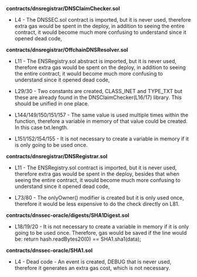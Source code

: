 **contracts/dnsregistrar/DNSClaimChecker.sol**
- L4 - The DNSSEC.sol contract is imported, but it is never used, therefore extra gas would be spent in the deploy, in addition to seeing the entire contract, it would become much more confusing to understand since it opened dead code,


**contracts/dnsregistrar/OffchainDNSResolver.sol**
- L11 - The ENSRegistry.sol abstract is imported, but it is never used, therefore extra gas would be spent on the deploy, in addition to seeing the entire contract, it would become much more confusing to understand since it opened dead code,

- L29/30 - Two constants are created, CLASS_INET and TYPE_TXT but these are already found in the DNSClaimChecker(L16/17) library. This should be unified in one place.

- L144/149/150/151/157 - The same value is used multiple times within the function, therefore a variable in memory of that value could be created. In this case txt.length.

- L151/152/154/155 - It is not necessary to create a variable in memory if it is only going to be used once.


**contracts/dnsregistrar/DNSRegistrar.sol**
- L11 - The ENSRegistry.sol contract is imported, but it is never used, therefore extra gas would be spent in the deploy, besides that when seeing the entire contract, it would become much more confusing to understand since it opened dead code,

- L73/80 - The onlyOwner() modifier is created but it is only used once, therefore it would be less expensive to do the check directly on L81.


**contracts/dnssec-oracle/digests/SHA1Digest.sol**
- L18/19/20 - It is not necessary to create a variable in memory if it is only going to be used once. Therefore, gas would be saved if the line would be:
return hash.readBytes20(0) == SHA1.sha1(data);


**contracts/dnssec-oracle/SHA1.sol**
- L4 - Dead code - An event is created, DEBUG that is never used, therefore it generates an extra gas cost, which is not necessary.

